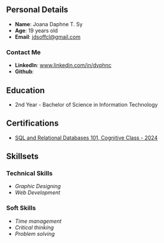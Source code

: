 ## Personal Details
- **Name**: Joana Daphne T. Sy
- **Age**: 19 years old
- **Email**: jdsoffcl@gmail.com

### Contact Me
- **LinkedIn**: www.linkedin.com/in/dvphnc
-  **Github**:

## Education
- 2nd Year - Bachelor of Science in Information Technology

## Certifications
- [SQL and Relational Databases 101, Cognitive Class - 2024](https://courses.cognitiveclass.ai/certificates/fea1a489739a4b02ab4c9d266a0ade0f)

## Skillsets

### Technical Skills
- *Graphic Designing*
- *Web Development*
  
### Soft Skills
- *Time management*
- *Critical thinking*
- *Problem solving*
